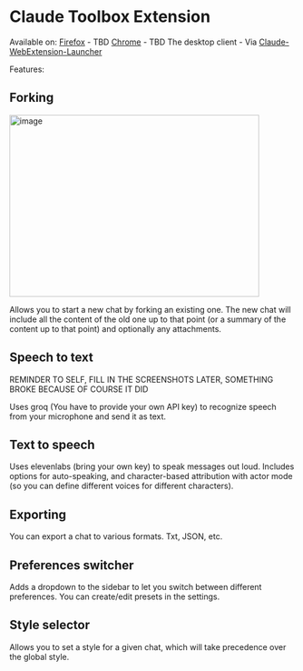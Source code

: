 # Claude Toolbox Extension

Available on:
[Firefox]() - TBD
[Chrome]() - TBD
The desktop client - Via [Claude-WebExtension-Launcher](https://github.com/lugia19/Claude-WebExtension-Launcher)

Features:

## Forking
<img width="440" height="320" alt="image" src="https://github.com/user-attachments/assets/2d122c5a-fdcf-4197-b036-afa57c108171" />

Allows you to start a new chat by forking an existing one. The new chat will include all the content of the old one up to that point (or a summary of the content up to that point) and optionally any attachments.

## Speech to text

REMINDER TO SELF, FILL IN THE SCREENSHOTS LATER, SOMETHING BROKE BECAUSE OF COURSE IT DID

Uses groq (You have to provide your own API key) to recognize speech from your microphone and send it as text.

## Text to speech

Uses elevenlabs (bring your own key) to speak messages out loud. Includes options for auto-speaking, and character-based attribution with actor mode (so you can define different voices for different characters).

## Exporting

You can export a chat to various formats. Txt, JSON, etc.

## Preferences switcher

Adds a dropdown to the sidebar to let you switch between different preferences. You can create/edit presets in the settings.

## Style selector

Allows you to set a style for a given chat, which will take precedence over the global style.
